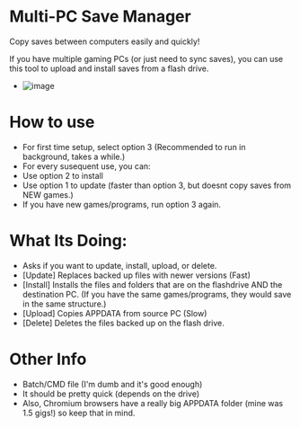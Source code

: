 # Multi-PC Save Manager
Copy saves between computers easily and quickly!

If you have multiple gaming PCs (or just need to sync saves), you can use this tool to upload and install saves from a flash drive.
- ![image](https://github.com/IHateMakingUsernamesForStuff/Multi-PC-Save-Manager/assets/153030981/1b9c9032-6859-4819-b8f9-0af5d7547aca)


# How to use
- For first time setup, select option 3 (Recommended to run in background, takes a while.)
- For every susequent use, you can:
- Use option 2 to install
- Use option 1 to update (faster than option 3, but doesnt copy saves from NEW games.)
- If you have new games/programs, run option 3 again.

# What Its Doing:
- Asks if you want to update, install, upload, or delete.
- [Update] Replaces backed up files with newer versions (Fast)
- [Install] Installs the files and folders that are on the flashdrive AND the destination PC. (If you have the same games/programs, they would save in the same structure.)
- [Upload] Copies APPDATA from source PC (Slow)
- [Delete] Deletes the files backed up on the flash drive.

# Other Info
- Batch/CMD file (I'm dumb and it's good enough)
- It should be pretty quick (depends on the drive)
- Also, Chromium browsers have a really big APPDATA folder (mine was 1.5 gigs!) so keep that in mind.
